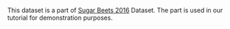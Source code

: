 This dataset is a part of [Sugar Beets 2016](https://datasetninja.com/sugar-beets-2016) Dataset. The part is used in our tutorial for demonstration purposes.
